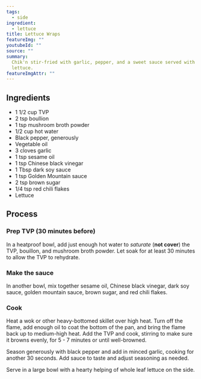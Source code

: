 ```yaml
---
tags:
  - side
ingredient:
  - lettuce
title: Lettuce Wraps
featureImg: ""
youtubeId: ""
source: ""
summary:
  Chik'n stir-fried with garlic, pepper, and a sweet sauce served with fresh
  lettuce.
featureImgAttr: ""
---
```


## Ingredients

- 1 1/2 cup TVP
- 2 tsp boullion
- 1 tsp mushroom broth powder
- 1/2 cup hot water
- Black pepper, generously
- Vegetable oil
- 3 cloves garlic
- 1 tsp sesame oil
- 1 tsp Chinese black vinegar
- 1 Tbsp dark soy sauce
- 1 tsp Golden Mountain sauce
- 2 tsp brown sugar
- 1/4 tsp red chili flakes
- Lettuce

## Process

### Prep TVP (30 minutes before)

In a heatproof bowl, add just enough hot water to _saturate_ (**not cover**) the TVP, bouillon, and mushroom broth powder. Let soak for at least 30 minutes to allow the TVP to rehydrate.

### Make the sauce

In another bowl, mix together sesame oil, Chinese black vinegar, dark soy sauce, golden mountain sauce, brown sugar, and red chili flakes.

### Cook

Heat a wok or other heavy-bottomed skillet over high heat. Turn off the flame, add enough oil to coat the bottom of the pan, and bring the flame back up to medium-high heat. Add the TVP and cook, stirring to make sure it browns evenly, for 5 - 7 minutes or until well-browned.

Season generously with black pepper and add in minced garlic, cooking for another 30 seconds. Add sauce to taste and adjust seasoning as needed.

Serve in a large bowl with a hearty helping of whole leaf lettuce on the side.
